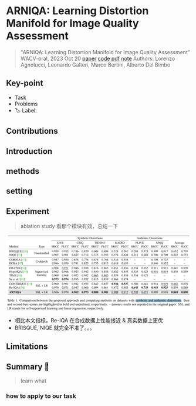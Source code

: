 # ARNIQA: Learning Distortion Manifold for Image Quality Assessment

> "ARNIQA: Learning Distortion Manifold for Image Quality Assessment" WACV-oral, 2023 Oct 20
> [paper](http://arxiv.org/abs/2310.14918v2) [code](https://github.com/miccunifi/ARNIQA.) [pdf](./2023_10_WACV-oral_ARNIQA--Learning-Distortion-Manifold-for-Image-Quality-Assessment.pdf) [note](./2023_10_WACV-oral_ARNIQA--Learning-Distortion-Manifold-for-Image-Quality-Assessment_Note.md)
> Authors: Lorenzo Agnolucci, Leonardo Galteri, Marco Bertini, Alberto Del Bimbo

## Key-point

- Task
- Problems
- :label: Label:

## Contributions

## Introduction

## methods

## setting

## Experiment

> ablation study 看那个模块有效，总结一下

![tb1](docs/2023_10_WACV-oral_ARNIQA--Learning-Distortion-Manifold-for-Image-Quality-Assessment_Note/tb1.png)

- 相比本文指标，Re-IQA 在合成数据上性能接近 & 真实数据上更优
- BRISQUE, NIQE 就完全不准了。。。



## Limitations

## Summary :star2:

> learn what

### how to apply to our task


